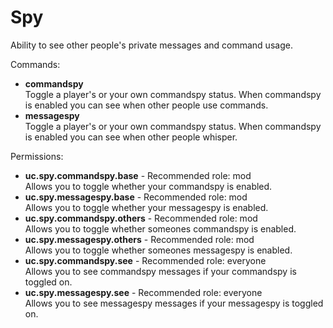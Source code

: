 Spy
====
Ability to see other people's private messages and command usage.

Commands: <br>
* **commandspy**<br>Toggle a player's or your own commandspy status. When commandspy is enabled you can see when other people use commands.
* **messagespy**<br>Toggle a player's or your own commandspy status. When commandspy is enabled you can see when other people whisper.

Permissions: <br>
* **uc.spy.commandspy.base** - Recommended role: mod<br>Allows you to toggle whether your commandspy is enabled.
* **uc.spy.messagespy.base** - Recommended role: mod<br>Allows you to toggle whether your messagespy is enabled.
* **uc.spy.commandspy.others** - Recommended role: mod<br>Allows you to toggle whether someones commandspy is enabled.
* **uc.spy.messagespy.others** - Recommended role: mod<br>Allows you to toggle whether someones messagespy is enabled.
* **uc.spy.commandspy.see** - Recommended role: everyone<br>Allows you to see commandspy messages if your commandspy is toggled on.
* **uc.spy.messagespy.see** - Recommended role: everyone<br>Allows you to see messagespy messages if your messagespy is toggled on.
